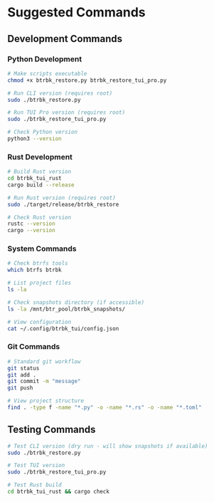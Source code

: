 # Suggested Commands

## Development Commands

### Python Development
```bash
# Make scripts executable
chmod +x btrbk_restore.py btrbk_restore_tui_pro.py

# Run CLI version (requires root)
sudo ./btrbk_restore.py

# Run TUI Pro version (requires root)
sudo ./btrbk_restore_tui_pro.py

# Check Python version
python3 --version
```

### Rust Development
```bash
# Build Rust version
cd btrbk_tui_rust
cargo build --release

# Run Rust version (requires root)
sudo ./target/release/btrbk_restore

# Check Rust version
rustc --version
cargo --version
```

### System Commands
```bash
# Check btrfs tools
which btrfs btrbk

# List project files
ls -la

# Check snapshots directory (if accessible)
ls -la /mnt/btr_pool/btrbk_snapshots/

# View configuration
cat ~/.config/btrbk_tui/config.json
```

### Git Commands
```bash
# Standard git workflow
git status
git add .
git commit -m "message"
git push

# View project structure
find . -type f -name "*.py" -o -name "*.rs" -o -name "*.toml"
```

## Testing Commands
```bash
# Test CLI version (dry run - will show snapshots if available)
sudo ./btrbk_restore.py

# Test TUI version
sudo ./btrbk_restore_tui_pro.py

# Test Rust build
cd btrbk_tui_rust && cargo check
```